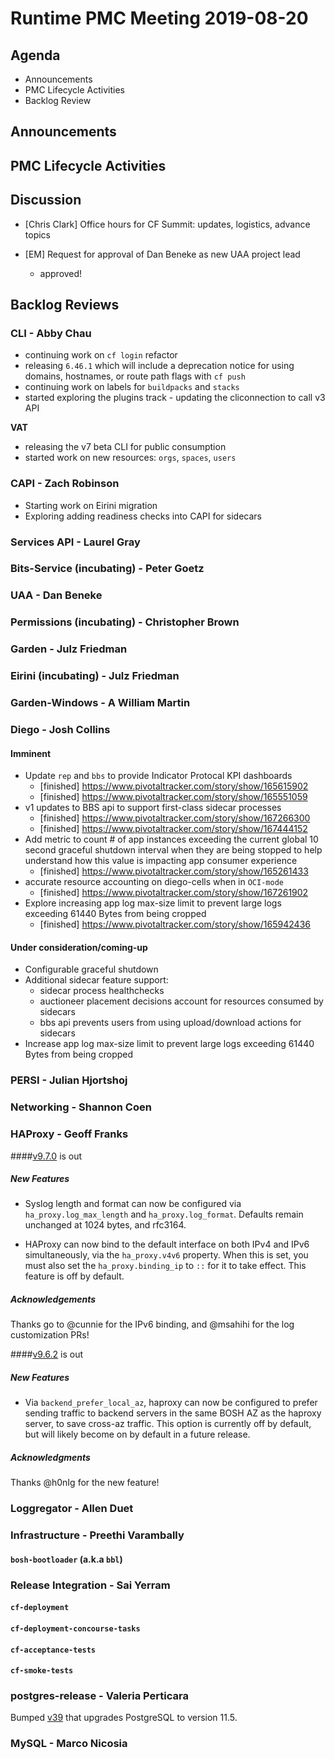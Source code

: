 # Runtime PMC Meeting 2019-08-20

## Agenda

* Announcements
* PMC Lifecycle Activities
* Backlog Review


## Announcements


## PMC Lifecycle Activities


## Discussion

- [Chris Clark] Office hours for CF Summit: updates, logistics, advance topics

- [EM] Request for approval of Dan Beneke as new UAA project lead
  - approved!


## Backlog Reviews

### CLI - Abby Chau

- continuing work on `cf login` refactor
- releasing `6.46.1` which will include a deprecation notice for using domains, hostnames, or route path flags with `cf push`
- continuing work on labels for `buildpacks` and `stacks`
- started exploring the plugins track - updating the cliconnection to call v3 API 

**VAT**

- releasing the v7 beta CLI for public consumption
- started work on new resources: `orgs`, `spaces`, `users`


### CAPI - Zach Robinson

- Starting work on Eirini migration
- Exploring adding readiness checks into CAPI for sidecars

### Services API - Laurel Gray


### Bits-Service (incubating) - Peter Goetz


### UAA - Dan Beneke


### Permissions (incubating) - Christopher Brown


### Garden - Julz Friedman


### Eirini (incubating) - Julz Friedman


### Garden-Windows - A William Martin


### Diego - Josh Collins
#### Imminent
- Update `rep` and `bbs` to provide Indicator Protocal KPI dashboards
  - [finished] https://www.pivotaltracker.com/story/show/165615902
  - [finished] https://www.pivotaltracker.com/story/show/165551059  
- v1 updates to BBS api to support first-class sidecar processes
  - [finished] https://www.pivotaltracker.com/story/show/167266300
  - [finished] https://www.pivotaltracker.com/story/show/167444152
- Add metric to count # of app instances exceeding the current global 10 second graceful shutdown interval when they are being stopped to help understand how this value is impacting app consumer experience
  - [finished] https://www.pivotaltracker.com/story/show/165261433
- accurate resource accounting on diego-cells when in `OCI-mode`
  - [finished] https://www.pivotaltracker.com/story/show/167261902
- Explore increasing app log max-size limit to prevent large logs exceeding 61440 Bytes from being cropped
  - [finished] https://www.pivotaltracker.com/story/show/165942436
#### Under consideration/coming-up
- Configurable graceful shutdown
- Additional sidecar feature support:
  - sidecar process healthchecks
  - auctioneer placement decisions account for resources consumed by sidecars
  - bbs api prevents users from using upload/download actions for sidecars
- Increase app log max-size limit to prevent large logs exceeding 61440 Bytes from being cropped



### PERSI - Julian Hjortshoj


### Networking - Shannon Coen


### HAProxy - Geoff Franks

####[v9.7.0](https://github.com/cloudfoundry-incubator/haproxy-boshrelease/releases) is out
##### New Features

- Syslog length and format can now be configured via `ha_proxy.log_max_length` and `ha_proxy.log_format`.
  Defaults remain unchanged at 1024 bytes, and rfc3164.

- HAProxy can now bind to the default interface on both IPv4 and IPv6 simultaneously, via the `ha_proxy.v4v6`
  property. When this is set, you must also set the `ha_proxy.binding_ip` to `::` for it to take effect. This
  feature is off by default.


##### Acknowledgements

Thanks go to @cunnie for the IPv6 binding, and @msahihi for the log customization PRs!

####[v9.6.2](https://github.com/cloudfoundry-incubator/haproxy-boshrelease/releases) is out
##### New Features

- Via `backend_prefer_local_az`, haproxy can now be configured to prefer sending traffic
  to backend servers in the same BOSH AZ as the haproxy server, to save cross-az traffic.
  This option is currently off by default, but will likely become on by default in a future
  release.

##### Acknowledgments

Thanks @h0nIg for the new feature!

### Loggregator - Allen Duet


### Infrastructure - Preethi Varambally

#### `bosh-bootloader` (a.k.a `bbl`)


### Release Integration - Sai Yerram

#### `cf-deployment`


#### `cf-deployment-concourse-tasks`


#### `cf-acceptance-tests`


#### `cf-smoke-tests`


### postgres-release - Valeria Perticara
Bumped [v39](https://github.com/cloudfoundry/postgres-release/releases/tag/v39) that upgrades PostgreSQL to version 11.5.

### MySQL - Marco Nicosia
